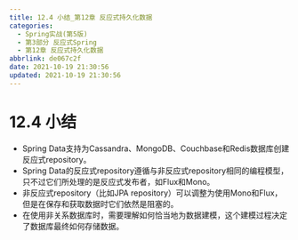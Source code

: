 ```yaml
---
title: 12.4 小结_第12章 反应式持久化数据
categories:
  - Spring实战(第5版)
  - 第3部分 反应式Spring
  - 第12章 反应式持久化数据
abbrlink: de067c2f
date: 2021-10-19 21:30:56
updated: 2021-10-19 21:30:56
---
```

# 12.4 小结
- Spring Data支持为Cassandra、MongoDB、Couchbase和Redis数据库创建反应式repository。
- Spring Data的反应式repository遵循与非反应式repository相同的编程模型，只不过它们所处理的是反应式发布者，如Flux和Mono。
- 非反应式repository（比如JPA repository）可以调整为使用Mono和Flux，但是在保存和获取数据时它们依然是阻塞的。
- 在使用非关系数据库时，需要理解如何恰当地为数据建模，这个建模过程决定了数据库最终如何存储数据。